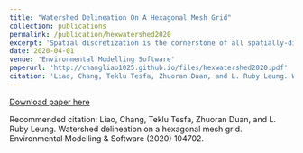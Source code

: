 ```yaml
---
title: "Watershed Delineation On A Hexagonal Mesh Grid"
collection: publications
permalink: /publication/hexwatershed2020
excerpt: 'Spatial discretization is the cornerstone of all spatially-distributed numerical simulations including watershed hydrology. Traditional square grid spatial discretization has several limitations including inability to represent adjacency uniformly. In this study, we developed a watershed delineation model (HexWatershed) based on the hexagon grid spatial discretization. We applied this model to two different types of watershed in the US and we evaluated its performance against the traditional method. The comparisons show that the hexagon grid spatial discretization exhibits many advantages over the tradition method. We propose that spatially distributed hydrologic simulations should consider using a hexagon grid spatial discretization.'
date: 2020-04-01
venue: 'Environmental Modelling Software'
paperurl: 'http://changliao1025.github.io/files/hexwatershed2020.pdf'
citation: 'Liao, Chang, Teklu Tesfa, Zhuoran Duan, and L. Ruby Leung. Watershed delineation on a hexagonal mesh grid. Environmental Modelling & Software (2020) 104702.'
---
```


[Download paper here](http://changliao1025.github.io/files/hexwatershed2020.pdf)

Recommended citation: Liao, Chang, Teklu Tesfa, Zhuoran Duan, and L. Ruby Leung. Watershed delineation on a hexagonal mesh grid. Environmental Modelling & Software (2020) 104702.